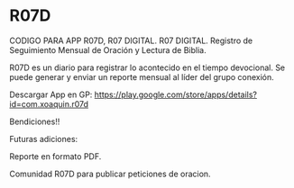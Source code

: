 R07D
====
CODIGO PARA APP R07D, R07 DIGITAL. 
R07 DIGITAL.  Registro de Seguimiento Mensual de Oración y Lectura de Biblia.

R07D es un diario para registrar lo acontecido en el tiempo devocional. 
Se puede generar y enviar un reporte mensual al líder del grupo conexión.

Descargar App en GP: https://play.google.com/store/apps/details?id=com.xoaquin.r07d

Bendiciones!!


Futuras adiciones:

Reporte en formato PDF.

Comunidad R07D para publicar peticiones de oracion.



